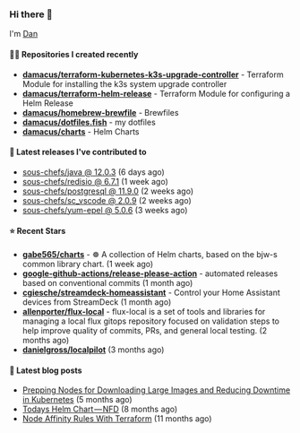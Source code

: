 

### Hi there 👋

I'm [Dan](https://medium.com/@dan.m.webb)

#### 👨‍💻 Repositories I created recently
- **[damacus/terraform-kubernetes-k3s-upgrade-controller](https://github.com/damacus/terraform-kubernetes-k3s-upgrade-controller)** - Terraform Module for installing the k3s system upgrade controller
- **[damacus/terraform-helm-release](https://github.com/damacus/terraform-helm-release)** - Terraform Module for configuring a Helm Release
- **[damacus/homebrew-brewfile](https://github.com/damacus/homebrew-brewfile)** - Brewfiles
- **[damacus/dotfiles.fish](https://github.com/damacus/dotfiles.fish)** - my dotfiles
- **[damacus/charts](https://github.com/damacus/charts)** - Helm Charts

#### 🚀 Latest releases I've contributed to


- [sous-chefs/java @ 12.0.3](https://github.com/sous-chefs/java/releases/tag/12.0.3) (6 days ago)
- [sous-chefs/redisio @ 6.7.1](https://github.com/sous-chefs/redisio/releases/tag/6.7.1) (1 week ago)
- [sous-chefs/postgresql @ 11.9.0](https://github.com/sous-chefs/postgresql/releases/tag/11.9.0) (2 weeks ago)
- [sous-chefs/sc_vscode @ 2.0.9](https://github.com/sous-chefs/sc_vscode/releases/tag/2.0.9) (2 weeks ago)
- [sous-chefs/yum-epel @ 5.0.6](https://github.com/sous-chefs/yum-epel/releases/tag/5.0.6) (3 weeks ago)

#### ⭐ Recent Stars


- **[gabe565/charts](https://github.com/gabe565/charts)** - ☸️ A collection of Helm charts, based on the bjw-s common library chart. (1 week ago)
- **[google-github-actions/release-please-action](https://github.com/google-github-actions/release-please-action)** - automated releases based on conventional commits (1 month ago)
- **[cgiesche/streamdeck-homeassistant](https://github.com/cgiesche/streamdeck-homeassistant)** - Control your Home Assistant devices from StreamDeck (1 month ago)
- **[allenporter/flux-local](https://github.com/allenporter/flux-local)** - flux-local is a set of tools and libraries for managing a local flux gitops repository focused on validation steps to help improve quality of commits, PRs, and general local testing.  (2 months ago)
- **[danielgross/localpilot](https://github.com/danielgross/localpilot)** (3 months ago)

#### 📄 Latest blog posts
- [Prepping Nodes for Downloading Large Images and Reducing Downtime in Kubernetes](https://medium.com/@dan.m.webb/prepping-nodes-for-downloading-large-images-and-reducing-downtime-in-kubernetes-551ead53f0?source=rss-bbba9c670f6e------2) (5 months ago)
- [Todays Helm Chart — NFD](https://medium.com/@dan.m.webb/todays-helm-chart-nfd-efe64f156edd?source=rss-bbba9c670f6e------2) (8 months ago)
- [Node Affinity Rules With Terraform](https://awstip.com/node-affinity-rules-with-terraform-a0766e0bb1da?source=rss-bbba9c670f6e------2) (11 months ago)
